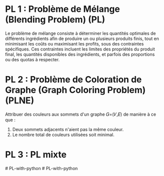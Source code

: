 # PL 1 : Problème de Mélange (Blending Problem) (PL)

Le problème de mélange consiste à déterminer les quantités optimales de différents ingrédients afin de produire un ou plusieurs produits finis, tout en minimisant les coûts ou maximisant les profits, sous des contraintes spécifiques. Ces contraintes incluent les limites des propriétés du produit final, les quantités disponibles des ingrédients, et parfois des proportions ou des quotas à respecter.

# PL 2 : Problème de Coloration de Graphe (Graph Coloring Problem) (PLNE)

Attribuer des couleurs aux sommets d'un graphe 𝐺=(𝑉,𝐸) de manière à ce que :
1. Deux sommets adjacents n'aient pas la même couleur.
2. Le nombre total de couleurs utilisées soit minimal.

# PL 3 : PL mixte
#   P L - w i t h - p y t h o n  
 #   P L - w i t h - p y t h o n  
 